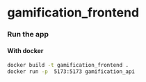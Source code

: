 # gamification_frontend

### Run the app

#### With docker

```bash
docker build -t gamification_frontend .
docker run -p  5173:5173 gamification_api
```